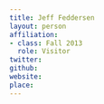 ```yaml
---
title: Jeff Feddersen
layout: person
affiliation:
- class: Fall 2013
  role: Visitor
twitter:
github:
website:
place:
---
```

